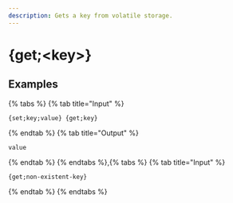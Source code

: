 ```yaml
---
description: Gets a key from volatile storage.
---
```

# {get;&lt;key>}
## Examples
{% tabs %}
{% tab title="Input" %}
```text
{set;key;value} {get;key}
```
{% endtab %}
{% tab title="Output" %}
```text
value
```
{% endtab %}
{% endtabs %},{% tabs %}
{% tab title="Input" %}
```text
{get;non-existent-key}
```
{% endtab %}
{% endtabs %}